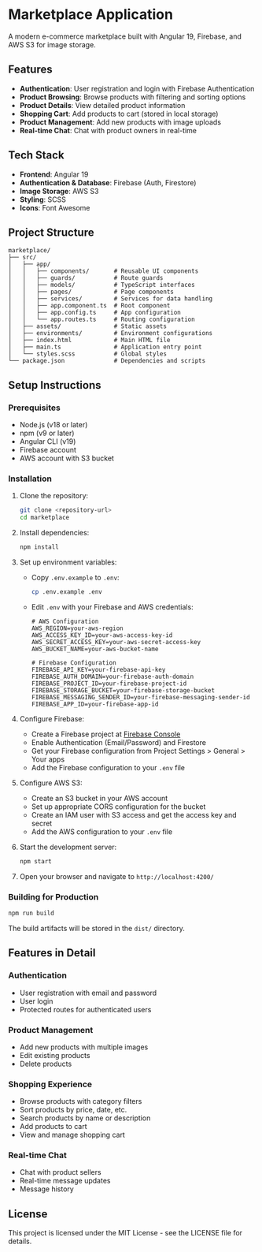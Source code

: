 # Marketplace Application

A modern e-commerce marketplace built with Angular 19, Firebase, and AWS S3 for image storage.

## Features

- **Authentication**: User registration and login with Firebase Authentication
- **Product Browsing**: Browse products with filtering and sorting options
- **Product Details**: View detailed product information
- **Shopping Cart**: Add products to cart (stored in local storage)
- **Product Management**: Add new products with image uploads
- **Real-time Chat**: Chat with product owners in real-time

## Tech Stack

- **Frontend**: Angular 19
- **Authentication & Database**: Firebase (Auth, Firestore)
- **Image Storage**: AWS S3
- **Styling**: SCSS
- **Icons**: Font Awesome

## Project Structure

```
marketplace/
├── src/
│   ├── app/
│   │   ├── components/       # Reusable UI components
│   │   ├── guards/           # Route guards
│   │   ├── models/           # TypeScript interfaces
│   │   ├── pages/            # Page components
│   │   ├── services/         # Services for data handling
│   │   ├── app.component.ts  # Root component
│   │   ├── app.config.ts     # App configuration
│   │   └── app.routes.ts     # Routing configuration
│   ├── assets/               # Static assets
│   ├── environments/         # Environment configurations
│   ├── index.html            # Main HTML file
│   ├── main.ts               # Application entry point
│   └── styles.scss           # Global styles
└── package.json              # Dependencies and scripts
```

## Setup Instructions

### Prerequisites

- Node.js (v18 or later)
- npm (v9 or later)
- Angular CLI (v19)
- Firebase account
- AWS account with S3 bucket

### Installation

1. Clone the repository:
   ```bash
   git clone <repository-url>
   cd marketplace
   ```

2. Install dependencies:
   ```bash
   npm install
   ```

3. Set up environment variables:
   - Copy `.env.example` to `.env`:
     ```bash
     cp .env.example .env
     ```
   - Edit `.env` with your Firebase and AWS credentials:
     ```
     # AWS Configuration
     AWS_REGION=your-aws-region
     AWS_ACCESS_KEY_ID=your-aws-access-key-id
     AWS_SECRET_ACCESS_KEY=your-aws-secret-access-key
     AWS_BUCKET_NAME=your-aws-bucket-name

     # Firebase Configuration
     FIREBASE_API_KEY=your-firebase-api-key
     FIREBASE_AUTH_DOMAIN=your-firebase-auth-domain
     FIREBASE_PROJECT_ID=your-firebase-project-id
     FIREBASE_STORAGE_BUCKET=your-firebase-storage-bucket
     FIREBASE_MESSAGING_SENDER_ID=your-firebase-messaging-sender-id
     FIREBASE_APP_ID=your-firebase-app-id
     ```

4. Configure Firebase:
   - Create a Firebase project at [Firebase Console](https://console.firebase.google.com/)
   - Enable Authentication (Email/Password) and Firestore
   - Get your Firebase configuration from Project Settings > General > Your apps
   - Add the Firebase configuration to your `.env` file

5. Configure AWS S3:
   - Create an S3 bucket in your AWS account
   - Set up appropriate CORS configuration for the bucket
   - Create an IAM user with S3 access and get the access key and secret
   - Add the AWS configuration to your `.env` file

6. Start the development server:
   ```bash
   npm start
   ```

7. Open your browser and navigate to `http://localhost:4200/`

### Building for Production

```bash
npm run build
```

The build artifacts will be stored in the `dist/` directory.

## Features in Detail

### Authentication

- User registration with email and password
- User login
- Protected routes for authenticated users

### Product Management

- Add new products with multiple images
- Edit existing products
- Delete products

### Shopping Experience

- Browse products with category filters
- Sort products by price, date, etc.
- Search products by name or description
- Add products to cart
- View and manage shopping cart

### Real-time Chat

- Chat with product sellers
- Real-time message updates
- Message history

## License

This project is licensed under the MIT License - see the LICENSE file for details.
